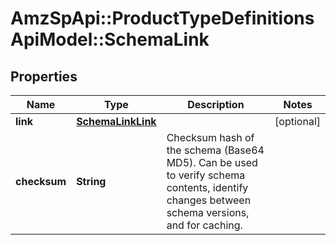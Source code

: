 # AmzSpApi::ProductTypeDefinitionsApiModel::SchemaLink

## Properties
Name | Type | Description | Notes
------------ | ------------- | ------------- | -------------
**link** | [**SchemaLinkLink**](SchemaLinkLink.md) |  | [optional] 
**checksum** | **String** | Checksum hash of the schema (Base64 MD5). Can be used to verify schema contents, identify changes between schema versions, and for caching. | 


